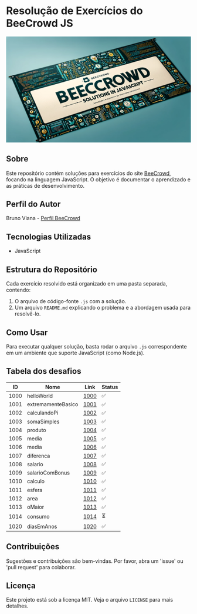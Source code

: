 # Resolução de Exercícios do BeeCrowd JS
![Banner BeeCrowd Solutions](99-imgs/banner.png)

## Sobre
Este repositório contém soluções para exercícios do site [BeeCrowd](https://www.beecrowd.com.br/), focando na linguagem JavaScript. O objetivo é documentar o aprendizado e as práticas de desenvolvimento.

## Perfil do Autor
Bruno Viana - [Perfil BeeCrowd](https://www.beecrowd.com.br/judge/pt/profile/120201)

## Tecnologias Utilizadas
- JavaScript

## Estrutura do Repositório
Cada exercício resolvido está organizado em uma pasta separada, contendo:
1. O arquivo de código-fonte `.js` com a solução.
2. Um arquivo `README.md` explicando o problema e a abordagem usada para resolvê-lo.

## Como Usar
Para executar qualquer solução, basta rodar o arquivo `.js` correspondente em um ambiente que suporte JavaScript (como Node.js).

## Tabela dos desafios 

| ID   | Nome              | Link                                                                                                                      | Status |
|------|-------------------|---------------------------------------------------------------------------------------------------------------------------|--------|
| 1000 | helloWorld        | [1000](https://github.com/fbrunoviana/javascript-beecrowd/tree/main/00-Iniciante/1000-helloWorld)                         | ✅     |
| 1001 | extremamenteBasico| [1001](https://github.com/fbrunoviana/javascript-beecrowd/tree/main/00-Iniciante/1001-extremamenteBasico)                 | ✅     |
| 1002 | calculandoPi      | [1002](https://github.com/fbrunoviana/javascript-beecrowd/tree/main/00-Iniciante/1002-calculandoPi)                       | ✅     |
| 1003 | somaSimples       | [1003](https://github.com/fbrunoviana/javascript-beecrowd/tree/main/00-Iniciante/1003-somaSimples)                        | ✅     |
| 1004 | produto           | [1004](https://github.com/fbrunoviana/javascript-beecrowd/tree/main/00-Iniciante/1004-produto)                            | ✅     |
| 1005 | media             | [1005](https://github.com/fbrunoviana/javascript-beecrowd/tree/main/00-Iniciante/1005-media)                              | ✅     |
| 1006 | media             | [1006](https://github.com/fbrunoviana/javascript-beecrowd/tree/main/00-Iniciante/1006-media)                              | ✅     |
| 1007 | diferenca         | [1007](https://github.com/fbrunoviana/javascript-beecrowd/tree/main/00-Iniciante/1007-diferenca)                          | ✅     |
| 1008 | salario           | [1008](https://github.com/fbrunoviana/javascript-beecrowd/tree/main/00-Iniciante/1008-salario)                            | ✅     |
| 1009 | salarioComBonus   | [1009](https://github.com/fbrunoviana/javascript-beecrowd/tree/main/00-Iniciante/1009-salarioComBonus)                    | ✅     |
| 1010 | calculo           | [1010](https://github.com/fbrunoviana/javascript-beecrowd/tree/main/00-Iniciante/1010-calculo)                            | ✅     |
| 1011 | esfera            | [1011](https://github.com/fbrunoviana/javascript-beecrowd/tree/main/00-Iniciante/1011-esfera)                             | ✅     |
| 1012 | area              | [1012](https://github.com/fbrunoviana/javascript-beecrowd/tree/main/00-Iniciante/1012-area)                               | ✅     |
| 1013 | oMaior            | [1013](https://github.com/fbrunoviana/javascript-beecrowd/tree/main/00-Iniciante/1013-oMaior)                             | ✅     |
| 1014 | consumo           | [1014](https://github.com/fbrunoviana/javascript-beecrowd/tree/main/00-Iniciante/1014-consumo)                            | ⏳     |
| 1020 | diasEmAnos        | [1020](https://github.com/fbrunoviana/javascript-beecrowd/tree/main/00-Iniciante/1020-diasEmAnos)                         | ✅     |


## Contribuições
Sugestões e contribuições são bem-vindas. Por favor, abra um 'issue' ou 'pull request' para colaborar.

## Licença
Este projeto está sob a licença MIT. Veja o arquivo `LICENSE` para mais detalhes.
